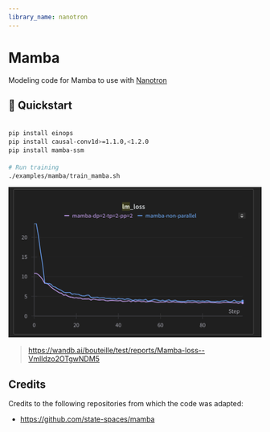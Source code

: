 ```yaml
---
library_name: nanotron
---
```


# Mamba

Modeling code for Mamba to use with [Nanotron](https://github.com/huggingface/nanotron/)

## 🚀 Quickstart

```bash

pip install einops
pip install causal-conv1d>=1.1.0,<1.2.0
pip install mamba-ssm

# Run training
./examples/mamba/train_mamba.sh
```

![mamba](./assets/loss_mamba.png)

> https://wandb.ai/bouteille/test/reports/Mamba-loss--Vmlldzo2OTgwNDM5

## Credits
Credits to the following repositories from which the code was adapted:
- https://github.com/state-spaces/mamba
